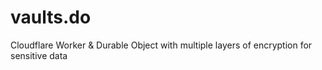 # vaults.do
Cloudflare Worker &amp; Durable Object with multiple layers of encryption for sensitive data
